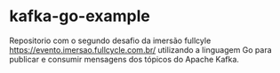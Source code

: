 # kafka-go-example

Repositorio com o segundo desafio da imersão fullcyle https://evento.imersao.fullcycle.com.br/ utilizando a linguagem Go para publicar e consumir mensagens dos tópicos do Apache Kafka.
